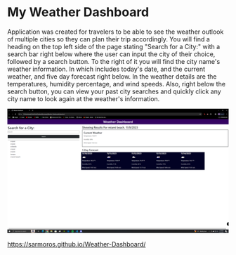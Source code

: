 # My Weather Dashboard

Application was created for travelers to be able to see the weather outlook of multiple cities so they can plan their trip accordingly. You will find a heading on the top left side of the page stating "Search for a City:" with a search bar right below where the user can input the city of their choice, followed by a search button. To the right of it you will find the city name's weather information. In which includes today's date, and the current weather, and five day forecast right below. In the weather details are the temperatures, humidity percentage, and wind speeds. Also, right below the search button, you can view your past city searches and quickly click any city name to look again at the weather's information.

![Website](./assets/ScreenshotWeatherApp.png "Screenshot of page")

https://sarmoros.github.io/Weather-Dashboard/

